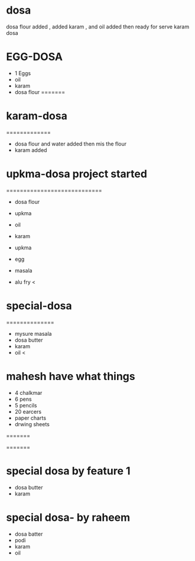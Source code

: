 # dosa
dosa flour added ,
added karam ,
and oil added then ready for serve karam dosa
# EGG-DOSA
* 1 Eggs
* oil 
* karam 
* dosa flour
=======

# karam-dosa
=============
* dosa flour and water added then mis the flour
* karam added 

# upkma-dosa project started
============================
* dosa flour
* upkma
* oil
* karam

* upkma
* egg 
* masala 
* alu fry
<
# special-dosa 
============== 
* mysure masala
* dosa butter
* karam
* oil
<



# mahesh have what things

* 4 chalkmar
* 6 pens 
* 5 pencils 
* 20 earcers
* paper charts
* drwing sheets

=======

=======
# special dosa by feature 1
* dosa butter
* karam
# special dosa- by raheem
* dosa batter
* podi
* karam
* oil

